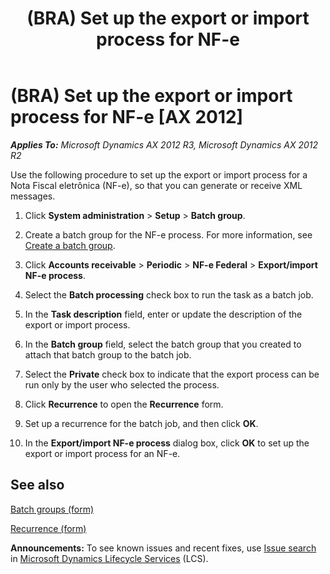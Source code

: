 ﻿---
title: (BRA) Set up the export or import process for NF-e
TOCTitle: (BRA) Set up the export or import process for NF-e
ms:assetid: fa7fd30c-9ee8-49e1-a7ac-f072d7253cb7
ms:mtpsurl: https://technet.microsoft.com/en-us/library/JJ933539(v=AX.60)
ms:contentKeyID: 50935153
ms.date: 04/18/2014
mtps_version: v=AX.60
f1_keywords:
- BRA
- Brazil
- NF-e
- electronic fiscal document
- export process
- import process
---

# (BRA) Set up the export or import process for NF-e [AX 2012]


_**Applies To:** Microsoft Dynamics AX 2012 R3, Microsoft Dynamics AX 2012 R2_

Use the following procedure to set up the export or import process for a Nota Fiscal eletrônica (NF-e), so that you can generate or receive XML messages.

1.  Click **System administration** \> **Setup** \> **Batch group**.

2.  Create a batch group for the NF-e process. For more information, see [Create a batch group](create-a-batch-group.md).

3.  Click **Accounts receivable** \> **Periodic** \> **NF-e Federal** \> **Export/import NF-e process**.

4.  Select the **Batch processing** check box to run the task as a batch job.

5.  In the **Task description** field, enter or update the description of the export or import process.

6.  In the **Batch group** field, select the batch group that you created to attach that batch group to the batch job.

7.  Select the **Private** check box to indicate that the export process can be run only by the user who selected the process.

8.  Click **Recurrence** to open the **Recurrence** form.

9.  Set up a recurrence for the batch job, and then click **OK**.

10. In the **Export/import NF-e process** dialog box, click **OK** to set up the export or import process for an NF-e.

## See also

[Batch groups (form)](https://technet.microsoft.com/en-us/library/aa575384\(v=ax.60\))

[Recurrence (form)](https://technet.microsoft.com/en-us/library/aa616143\(v=ax.60\))

  
**Announcements:** To see known issues and recent fixes, use [Issue search](http://go.microsoft.com/fwlink/?linkid=389258) in [Microsoft Dynamics Lifecycle Services](http://go.microsoft.com/fwlink/?linkid=306505) (LCS).

